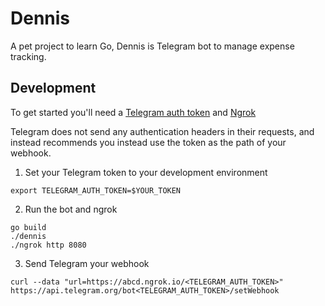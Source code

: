 # Dennis

A pet project to learn Go, Dennis is Telegram bot to manage expense tracking.

## Development

To get started you'll need a [Telegram auth token](https://core.telegram.org/bots/api#authorizing-your-bot) and [Ngrok](https://ngrok.com/download)

Telegram does not send any authentication headers in their requests, and instead recommends you instead use the token as the path of your webhook.

1. Set your Telegram token to your development environment

```
export TELEGRAM_AUTH_TOKEN=$YOUR_TOKEN
```

2. Run the bot and ngrok

```
go build
./dennis
./ngrok http 8080
```

3. Send Telegram your webhook

```
curl --data "url=https://abcd.ngrok.io/<TELEGRAM_AUTH_TOKEN>" https://api.telegram.org/bot<TELEGRAM_AUTH_TOKEN>/setWebhook
```
